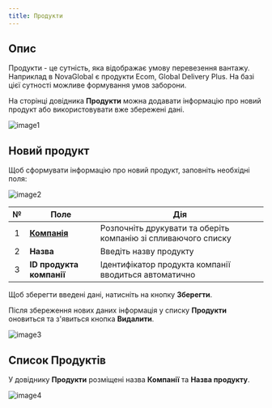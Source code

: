 ```yaml
---
title: Продукти
---
```


## Опис

Продукти - це сутність, яка відображає умову перевезення вантажу. Наприклад в NovaGlobal є продукти Ecom, Global Delivery Plus. На базі цієї сутності можливе формування умов заборони.

На сторінці довідника **Продукти** можна додавати інформацію про новий продукт або використовувати вже збережені дані.

![image1](/img/uk/users-and-companies/products/image1.png)

## Новий продукт

Щоб сформувати інформацію про новий продукт, заповніть необхідні поля:

![image2](/img/uk/users-and-companies/products/image2.png)

| № | Поле | Дія |
| :-: | ---- | --- |
| 1 | [**Компанія**](companies.md) | Розпочніть друкувати та оберіть компанію зі спливаючого списку |
| 2 | **Назва** | Введіть назву продукту |
| 3 | **ID продукта компанії** | Ідентифікатор продукта компанії вводиться автоматично |

Щоб зберегти введені дані, натисніть на кнопку **Зберегти**.

Після збереження нових даних інформація у списку **Продукти** оновиться та  з'явиться кнопка **Видалити**.

![image3](/img/uk/users-and-companies/products/image3.png)

## Список Продуктів

У довіднику **Продукти** розміщені  назва **Компанії** та **Назва продукту**.

![image4](/img/uk/users-and-companies/products/image4.png)
